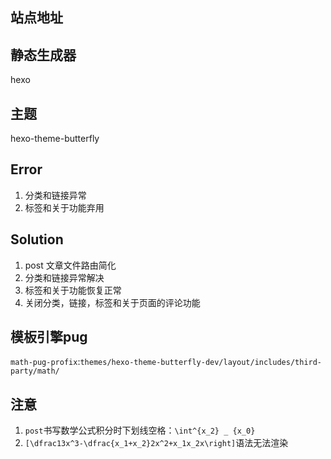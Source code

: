 ## 站点地址


## 静态生成器

hexo

## 主题

hexo-theme-butterfly

## Error
1. 分类和链接异常
2. 标签和关于功能弃用

## Solution
1. post 文章文件路由简化
2. 分类和链接异常解决
3. 标签和关于功能恢复正常
4. 关闭分类，链接，标签和关于页面的评论功能

## 模板引擎pug
`math-pug-profix`:`themes/hexo-theme-butterfly-dev/layout/includes/third-party/math/`

## 注意
1. `post`书写数学公式积分时下划线空格：`\int^{x_2} _ {x_0}`
2. `[\dfrac13x^3-\dfrac{x_1+x_2}2x^2+x_1x_2x\right]`语法无法渲染